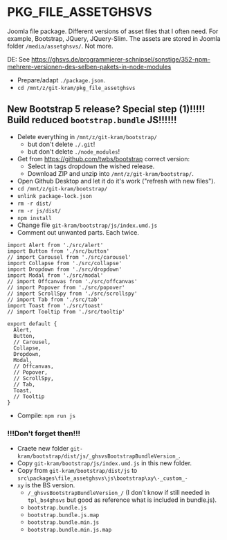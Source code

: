 # PKG_FILE_ASSETGHSVS

Joomla file package. Different versions of asset files that I often need. For example, Bootstrap, JQuery, JQuery-Slim. The assets are stored in Joomla folder `/media/assetghsvs/`. Not more.

DE: See https://ghsvs.de/programmierer-schnipsel/sonstige/352-npm-mehrere-versionen-des-selben-pakets-in-node-modules

- Prepare/adapt `./package.json`.
- `cd /mnt/z/git-kram/pkg_file_assetghsvs`


## New Bootstrap 5 release? Special step (1)!!!!! Build reduced `bootstrap.bundle` JS!!!!!!

- Delete everything in `/mnt/z/git-kram/bootstrap/`
  - but don't delete `./.git`!
  - but don't delete `./node_modules`!
- Get from https://github.com/twbs/bootstrap correct version:
  - Select in tags dropdown the wished release.
  - Download ZIP and unzip into `/mnt/z/git-kram/bootstrap/`.
- Open Github Desktop and let it do it's work ("refresh with new files").
- `cd /mnt/z/git-kram/bootstrap/`
- `unlink package-lock.json`
- `rm -r dist/`
- `rm -r js/dist/`
- `npm install`
- Change file `git-kram/bootstrap/js/index.umd.js`
- Comment out unwanted parts. Each twice.

```
import Alert from './src/alert'
import Button from './src/button'
// import Carousel from './src/carousel'
import Collapse from './src/collapse'
import Dropdown from './src/dropdown'
import Modal from './src/modal'
// import Offcanvas from './src/offcanvas'
// import Popover from './src/popover'
// import ScrollSpy from './src/scrollspy'
// import Tab from './src/tab'
import Toast from './src/toast'
// import Tooltip from './src/tooltip'

export default {
  Alert,
  Button,
  // Carousel,
  Collapse,
  Dropdown,
  Modal,
  // Offcanvas,
  // Popover,
  // ScrollSpy,
  // Tab,
  Toast,
  // Tooltip
}
```

- Compile: `npm run js`

### !!!Don't forget then!!!
- Craete new folder `git-kram/bootstrap/dist/js/_ghsvsBootstrapBundleVersion_`.
- Copy `git-kram/bootstrap/js/index.umd.js` in this new folder.
- Copy from `git-kram/bootstrap/dist/js` to `src\packages\file_assetghsvs\js\bootstrap\xy\-_custom_-`
- `xy` is the BS version.
  - `/_ghsvsBootstrapBundleVersion_/` (I don't know if still needed in `tpl_bs4ghsvs` but good as reference what is included in bundle.js).
  - `bootstrap.bundle.js`
  - `bootstrap.bundle.js.map`
  - `bootstrap.bundle.min.js`
  - `bootstrap.bundle.min.js.map`
